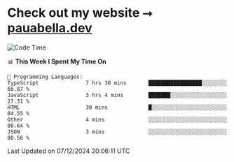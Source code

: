 # Check out my website ⭢ [pauabella.dev](https://pauabella.dev)

<!--START_SECTION:waka-->
![Code Time](http://img.shields.io/badge/Code%20Time-3%2C948%20hrs%2034%20mins-blue)

📊 **This Week I Spent My Time On** 

```text
💬 Programming Languages: 
TypeScript               7 hrs 30 mins       █████████████████░░░░░░░░   66.87 % 
JavaScript               3 hrs 4 mins        ███████░░░░░░░░░░░░░░░░░░   27.31 % 
HTML                     30 mins             █░░░░░░░░░░░░░░░░░░░░░░░░   04.55 % 
Other                    4 mins              ░░░░░░░░░░░░░░░░░░░░░░░░░   00.64 % 
JSON                     3 mins              ░░░░░░░░░░░░░░░░░░░░░░░░░   00.56 % 
```


 Last Updated on 07/12/2024 20:06:11 UTC
<!--END_SECTION:waka-->
